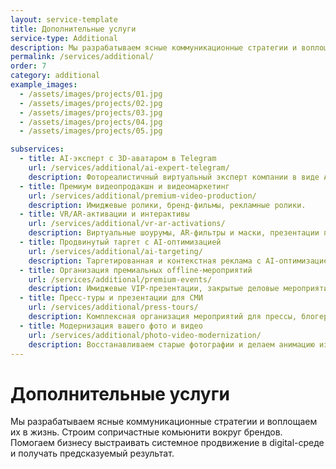 ```yaml
---
layout: service-template
title: Дополнительные услуги
service-type: Additional
description: Мы разрабатываем ясные коммуникационные стратегии и воплощаем их в жизнь. Строим сопричастные комьюнити вокруг брендов.
permalink: /services/additional/
order: 7
category: additional
example_images:
  - /assets/images/projects/01.jpg
  - /assets/images/projects/02.jpg
  - /assets/images/projects/03.jpg
  - /assets/images/projects/04.jpg
  - /assets/images/projects/05.jpg

subservices:
  - title: AI-эксперт с 3D-аватаром в Telegram
    url: /services/additional/ai-expert-telegram/
    description: Фотореалистичный виртуальный эксперт компании в виде AI-бота.
  - title: Премиум видеопродакшн и видеомаркетинг
    url: /services/additional/premium-video-production/
    description: Имиджевые ролики, бренд-фильмы, рекламные ролики.
  - title: VR/AR-активации и интерактивы
    url: /services/additional/vr-ar-activations/
    description: Виртуальные шоурумы, AR-фильтры и маски, презентации продуктов в VR/AR.
  - title: Продвинутый таргет с AI-оптимизацией
    url: /services/additional/ai-targeting/
    description: Таргетированная и контекстная реклама с AI-оптимизацией.
  - title: Организация премиальных offline-мероприятий
    url: /services/additional/premium-events/
    description: Имиджевые VIP-презентации, закрытые деловые мероприятия.
  - title: Пресс-туры и презентации для СМИ
    url: /services/additional/press-tours/
    description: Комплексная организация мероприятий для прессы, блогеров и партнёров.
  - title: Модернизация вашего фото и видео
    url: /services/additional/photo-video-modernization/
    description: Восстанавливаем старые фотографии и делаем анимацию из статичных изображений.
---
```


# Дополнительные услуги

Мы разрабатываем ясные коммуникационные стратегии и воплощаем их в жизнь. Строим сопричастные комьюнити вокруг брендов. Помогаем бизнесу выстраивать системное продвижение в digital-среде и получать предсказуемый результат.
